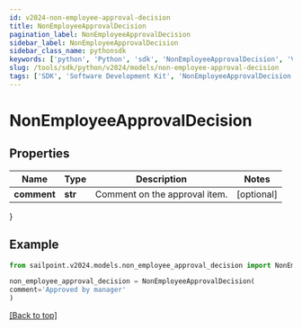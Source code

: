 ```yaml
---
id: v2024-non-employee-approval-decision
title: NonEmployeeApprovalDecision
pagination_label: NonEmployeeApprovalDecision
sidebar_label: NonEmployeeApprovalDecision
sidebar_class_name: pythonsdk
keywords: ['python', 'Python', 'sdk', 'NonEmployeeApprovalDecision', 'V2024NonEmployeeApprovalDecision'] 
slug: /tools/sdk/python/v2024/models/non-employee-approval-decision
tags: ['SDK', 'Software Development Kit', 'NonEmployeeApprovalDecision', 'V2024NonEmployeeApprovalDecision']
---
```


# NonEmployeeApprovalDecision


## Properties

Name | Type | Description | Notes
------------ | ------------- | ------------- | -------------
**comment** | **str** | Comment on the approval item. | [optional] 
}

## Example

```python
from sailpoint.v2024.models.non_employee_approval_decision import NonEmployeeApprovalDecision

non_employee_approval_decision = NonEmployeeApprovalDecision(
comment='Approved by manager'
)

```
[[Back to top]](#) 


